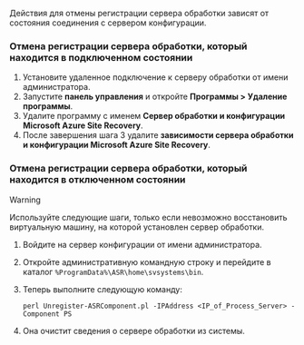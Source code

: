 Действия для отмены регистрации сервера обработки зависят от состояния соединения с сервером конфигурации.

### <a name="unregister-a-process-server-that-is-in-a-connected-state"></a>Отмена регистрации сервера обработки, который находится в подключенном состоянии

1. Установите удаленное подключение к серверу обработки от имени администратора.
2. Запустите **панель управления** и откройте **Программы > Удаление программы**.
3. Удалите программу с именем **Сервер обработки и конфигурации Microsoft Azure Site Recovery**.
4. После завершения шага 3 удалите **зависимости сервера обработки и конфигурации Microsoft Azure Site Recovery**.

### <a name="unregister-a-process-server-that-is-in-a-disconnected-state"></a>Отмена регистрации сервера обработки, который находится в отключенном состоянии

> [!WARNING]
> Используйте следующие шаги, только если невозможно восстановить виртуальную машину, на которой установлен сервер обработки.

1. Войдите на сервер конфигурации от имени администратора.
2. Откройте административную командную строку и перейдите в каталог `%ProgramData%\ASR\home\svsystems\bin`.
3. Теперь выполните следующую команду:

    ```
    perl Unregister-ASRComponent.pl -IPAddress <IP_of_Process_Server> -Component PS
    ```
4. Она очистит сведения о сервере обработки из системы.


<!--HONumber=Feb17_HO1-->


